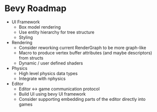 # Bevy Roadmap

* UI Framework
    * Box model rendering
    * Use entity hierarchy for tree structure
    * Styling
* Rendering
    * Consider reworking current RenderGraph to be more graph-like
    * Macro to produce vertex buffer attributes (and maybe descriptors) from structs
    * Dynamic / user defined shaders
* Physics
    * High level physics data types
    * Integrate with nphysics
* Editor
    * Editor <-> game communication protocol
    * Build UI using bevy UI framework
    * Consider supporting embedding parts of the editor directly into games
